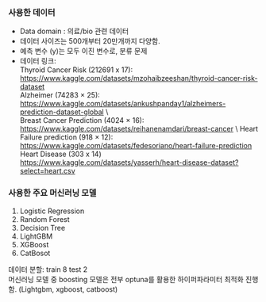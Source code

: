 ### 사용한 데이터
- Data domain : 의료/bio 관련 데이터
- 데이터 사이즈는 500개부터 20만개까지 다양함.
- 예측 변수 (y)는 모두 이진 변수로, 분류 문제
- 데이터 링크: \
  Thyroid Cancer Risk (212691 x 17): https://www.kaggle.com/datasets/mzohaibzeeshan/thyroid-cancer-risk-dataset \
  Alzheimer (74283 × 25): https://www.kaggle.com/datasets/ankushpanday1/alzheimers-prediction-dataset-global \  
  Breast Cancer Prediction (4024 × 16): https://www.kaggle.com/datasets/reihanenamdari/breast-cancer \ 
  Heart Failure prediction (918 × 12): https://www.kaggle.com/datasets/fedesoriano/heart-failure-prediction \
  Heart Disease (303 x 14) https://www.kaggle.com/datasets/yasserh/heart-disease-dataset?select=heart.csv

### 사용한 주요 머신러닝 모델
1. Logistic Regression
2. Random Forest
3. Decision Tree
4. LightGBM
5. XGBoost
6. CatBosot

데이터 분할: train 8 test 2 \
머신러닝 모델 중 boosting 모델은 전부 optuna를 활용한 하이퍼파라미터 최적화 진행함. (Lightgbm, xgboost, catboost)
   
